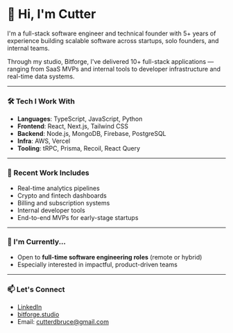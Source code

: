 # 👋 Hi, I'm Cutter

I'm a full-stack software engineer and technical founder with 5+ years of experience building scalable software across startups, solo founders, and internal teams.

Through my studio, Bitforge, I've delivered 10+ full-stack applications — ranging from SaaS MVPs and internal tools to developer infrastructure and real-time data systems.

---

### 🛠 Tech I Work With

- **Languages**: TypeScript, JavaScript, Python
- **Frontend**: React, Next.js, Tailwind CSS
- **Backend**: Node.js, MongoDB, Firebase, PostgreSQL
- **Infra**: AWS, Vercel
- **Tooling**: tRPC, Prisma, Recoil, React Query

---

### 🚀 Recent Work Includes

- Real-time analytics pipelines
- Crypto and fintech dashboards
- Billing and subscription systems
- Internal developer tools
- End-to-end MVPs for early-stage startups

---

### 📌 I'm Currently...

- Open to **full-time software engineering roles** (remote or hybrid)
- Especially interested in impactful, product-driven teams

---

### 📫 Let's Connect

- [LinkedIn](https://www.linkedin.com/in/cutter-bruce/)
- [bitforge.studio](https://www.bitforge.studio)
- Email: cutterdbruce@gmail.com
